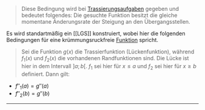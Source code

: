 > Diese Bedingung wird bei [Trassierungsaufgaben](Trassierung) gegeben und bedeutet folgendes:
> Die gesuchte Funktion besitzt die gleiche momentane Änderungsrate der Steigung an den Übergangsstellen.

Es wird standartmäßig ein [[LGS]] konstruiert, wobei hier die folgenden Bedingungen für eine krümmungsruckfreie [Funktion](Funktion(en)) spricht.
> Sei die Funktion $g(x)$ die Trassierfunktion (Lückenfunktion), während $f_1(x)$ und $f_2(x)$ die vorhandenen Randfunktionen sind. Die Lücke ist hier in dem Intervall $]a;b[$. $f_1$ sei hier für $x\le a$ und $f_2$ sei hier für $x\ge b$ definiert. Dann gilt:
- $f''_1(a)=g''(a)$
- $f''_2(b)=g''(b)$

---